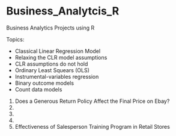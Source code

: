 # Business_Analytcis_R
Business Analytics Projects using R

Topics:
- Classical Linear Regression Model 
- Relaxing the CLR model assumptions 
- CLR assumptions do not hold
- Ordinary Least Squears (OLS)
- Instrumental-variables regression
- Binary outcome models
- Count data models

1. Does a Generous Return Policy Affect the Final Price on Ebay?
2. 
3.
4.
5. Effectiveness of Salesperson Training Program in Retail Stores


